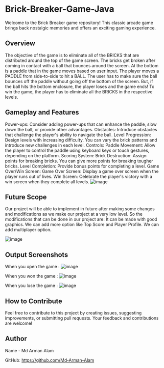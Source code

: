 # Brick-Breaker-Game-Java
 Welcome to the Brick Breaker game repository! This classic arcade game brings back nostalgic memories and offers an exciting gaming experience. 
 
## Overview
The objective of the game is to eliminate all of the BRICKS that are distributed around the top of the game screen. The bricks get broken after coming in contact with a ball that bounces around the screen. At the bottom is a paddle that in the game moves based on user input. The player moves a PADDLE from side-to-side to hit a BALL. The user has to make sure the ball bounces off the paddle without going off the bottom of the screen. But, if the ball hits the bottom enclosure, the player loses and the game ends! To win the game, the player has to eliminate all the BRICKS in the respective levels.
 

## Gameplay and Features
Power-ups: Consider adding power-ups that can enhance the paddle, slow down the ball, or provide other advantages.
Obstacles: Introduce obstacles that challenge the player's ability to navigate the ball.
Level Progression: Design levels with increasing difficulty. You can vary the brick patterns and introduce new challenges in each level.
Controls:
Paddle Movement: Allow the player to control the paddle using keyboard keys or touch gestures, depending on the platform.
Scoring System:
Brick Destruction: Assign points for breaking bricks. You can give more points for breaking tougher bricks.
Level Completion: Provide bonus points for completing a level.
Game Over/Win Screen:
Game Over Screen: Display a game over screen when the player runs out of lives.
Win Screen: Celebrate the player's victory with a win screen when they complete all levels.
![image](https://github.com/Md-Arman-Alam/Brick-Breaker-Game-Java-/assets/141524426/3ec3192f-3434-4723-8c22-5e5f34500232)


## Future Scope
Our project will be able to implement in future after making some changes and modifications as we make our project at a very low level. So the modifications that can be done in our project are:
It can be made with good graphics.
We can add more option like Top Score and Player Profile.
We can add multiplayer option.

![image](https://github.com/Md-Arman-Alam/Brick-Breaker-Game-Java-/assets/141524426/e3a0374e-2053-471f-9011-9a4b35a64138)

## Output Screenshots

When you open the game :
![image](https://github.com/Md-Arman-Alam/Brick-Breaker-Game-Java-/assets/141524426/e0841acd-27da-45b1-8825-72b2b4bd72aa)

When you won the game :
![image](https://github.com/Md-Arman-Alam/Brick-Breaker-Game-Java-/assets/141524426/2f1a5150-e884-4feb-80b0-04e2c96ab1c2)

When you lose the game :
![image](https://github.com/Md-Arman-Alam/Brick-Breaker-Game-Java-/assets/141524426/8c801cdd-90a2-49b3-88f0-d055868cde83)

## How to Contribute
Feel free to contribute to this project by creating issues, suggesting improvements, or submitting pull requests. Your feedback and contributions are welcome!

## Author
Name - Md Arman Alam

GitHub: https://github.com/Md-Arman-Alam




